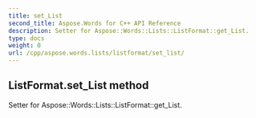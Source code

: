 ```yaml
---
title: set_List
second_title: Aspose.Words for C++ API Reference
description: Setter for Aspose::Words::Lists::ListFormat::get_List. 
type: docs
weight: 0
url: /cpp/aspose.words.lists/listformat/set_list/
---
```

## ListFormat.set_List method


Setter for Aspose::Words::Lists::ListFormat::get_List. 

